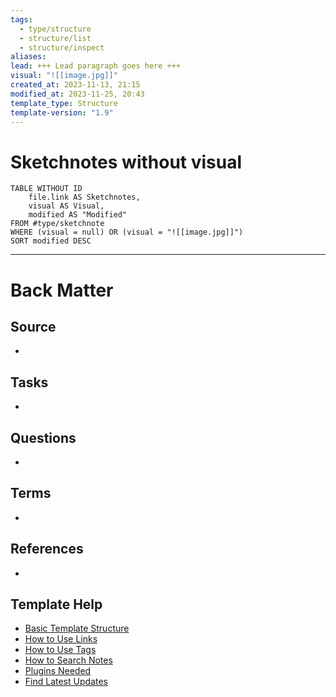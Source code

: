 ```yaml
---
tags:
  - type/structure
  - structure/list
  - structure/inspect
aliases: 
lead: +++ Lead paragraph goes here +++
visual: "![[image.jpg]]"
created_at: 2023-11-13, 21:15
modified_at: 2023-11-25, 20:43
template_type: Structure
template-version: "1.9"
---
```

<!--  See "Template Help" below for using properties -->

# Sketchnotes without visual

```dataview
TABLE WITHOUT ID
	file.link AS Sketchnotes,
	visual AS Visual,
	modified AS "Modified"
FROM #type/sketchnote  
WHERE (visual = null) OR (visual = "![[image.jpg]]")
SORT modified DESC
```

---
# Back Matter

## Source
<!-- Always keep a link to the source- --> 
- 

## Tasks
<!-- What remains to be done with this note? --> 
- 

## Questions
<!-- What remains for you to consider? --> 
- 

## Terms
<!-- Links to definition pages. -->
- 

## References
<!-- Links to pages not referenced in the content. -->
- 

## Template Help
<!-- Links to external help pages on GitHub. -->
- [Basic Template Structure](https://github.com/groepl/Obsidian-Templates#basic-template-structure)
- [How to Use Links](https://github.com/groepl/Obsidian-Templates#how-to-use-links)
- [How to Use Tags](https://github.com/groepl/Obsidian-Templates#how-to-use-tags)
- [How to Search Notes](https://github.com/groepl/Obsidian-Templates#how-to-search-notes)
- [Plugins Needed](https://github.com/groepl/Obsidian-Templates#obsidian-plugins-needed)
- [Find Latest Updates](https://github.com/groepl/Obsidian-Templates)
